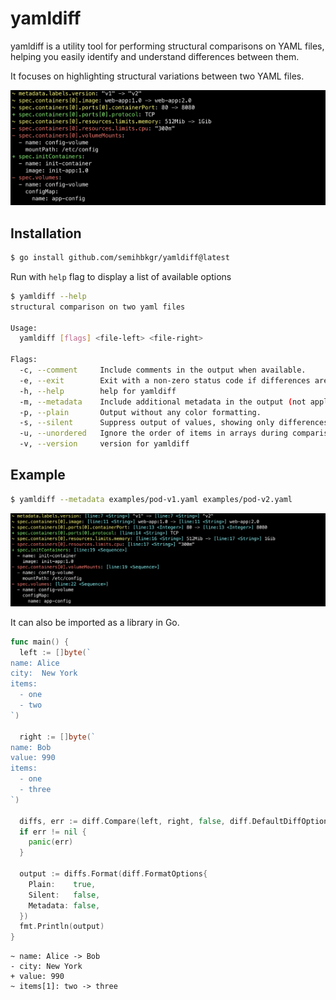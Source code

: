 # yamldiff

yamldiff is a utility tool for performing structural comparisons on YAML files, helping you easily identify and understand differences between them.

It focuses on highlighting structural variations between two YAML files.

![example](images/example.png)

## Installation

```bash
$ go install github.com/semihbkgr/yamldiff@latest
```

Run with `help` flag to display a list of available options

```bash
$ yamldiff --help
structural comparison on two yaml files

Usage:
  yamldiff [flags] <file-left> <file-right>

Flags:
  -c, --comment     Include comments in the output when available.
  -e, --exit        Exit with a non-zero status code if differences are found between yaml files.
  -h, --help        help for yamldiff
  -m, --metadata    Include additional metadata in the output (not applicable with the silent flag).
  -p, --plain       Output without any color formatting.
  -s, --silent      Suppress output of values, showing only differences.
  -u, --unordered   Ignore the order of items in arrays during comparison.
  -v, --version     version for yamldiff
```

## Example

```bash
$ yamldiff --metadata examples/pod-v1.yaml examples/pod-v2.yaml
```

![example-metadata](images/example-metadata.png)

It can also be imported as a library in Go.

```go
func main() {
  left := []byte(`
name: Alice
city:  New York
items:
  - one
  - two
`)

  right := []byte(`
name: Bob
value: 990
items:
  - one
  - three
`)

  diffs, err := diff.Compare(left, right, false, diff.DefaultDiffOptions)
  if err != nil {
    panic(err)
  }

  output := diffs.Format(diff.FormatOptions{
    Plain:    true,
    Silent:   false,
    Metadata: false,
  })
  fmt.Println(output)
}
```

```out
~ name: Alice -> Bob
- city: New York
+ value: 990
~ items[1]: two -> three
```
